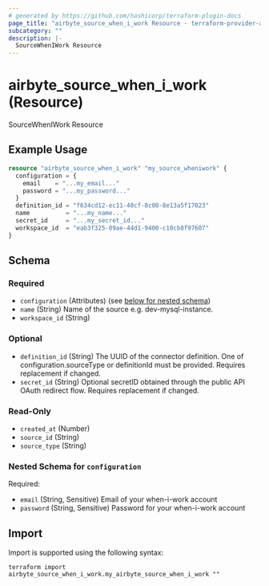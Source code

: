 ```yaml
---
# generated by https://github.com/hashicorp/terraform-plugin-docs
page_title: "airbyte_source_when_i_work Resource - terraform-provider-airbyte"
subcategory: ""
description: |-
  SourceWhenIWork Resource
---
```


# airbyte_source_when_i_work (Resource)

SourceWhenIWork Resource

## Example Usage

```terraform
resource "airbyte_source_when_i_work" "my_source_wheniwork" {
  configuration = {
    email    = "...my_email..."
    password = "...my_password..."
  }
  definition_id = "f634cd12-ec11-48cf-8c00-8e13a5f17023"
  name          = "...my_name..."
  secret_id     = "...my_secret_id..."
  workspace_id  = "eab3f325-09ae-44d1-9400-c10cb8f97607"
}
```

<!-- schema generated by tfplugindocs -->
## Schema

### Required

- `configuration` (Attributes) (see [below for nested schema](#nestedatt--configuration))
- `name` (String) Name of the source e.g. dev-mysql-instance.
- `workspace_id` (String)

### Optional

- `definition_id` (String) The UUID of the connector definition. One of configuration.sourceType or definitionId must be provided. Requires replacement if changed.
- `secret_id` (String) Optional secretID obtained through the public API OAuth redirect flow. Requires replacement if changed.

### Read-Only

- `created_at` (Number)
- `source_id` (String)
- `source_type` (String)

<a id="nestedatt--configuration"></a>
### Nested Schema for `configuration`

Required:

- `email` (String, Sensitive) Email of your when-i-work account
- `password` (String, Sensitive) Password for your when-i-work account

## Import

Import is supported using the following syntax:

```shell
terraform import airbyte_source_when_i_work.my_airbyte_source_when_i_work ""
```
